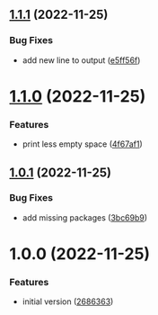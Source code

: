 ## [1.1.1](https://github.com/PitcherAG/pitcher-cherry-release/compare/v1.1.0...v1.1.1) (2022-11-25)


### Bug Fixes

* add new line to output ([e5ff56f](https://github.com/PitcherAG/pitcher-cherry-release/commit/e5ff56ffc8a3e57b441a858b89b1491dfddcff22))

# [1.1.0](https://github.com/PitcherAG/pitcher-cherry-release/compare/v1.0.1...v1.1.0) (2022-11-25)


### Features

* print less empty space ([4f67af1](https://github.com/PitcherAG/pitcher-cherry-release/commit/4f67af1a6ccc25a85da16399c76c51c36a4f7cfd))

## [1.0.1](https://github.com/PitcherAG/pitcher-cherry-release/compare/v1.0.0...v1.0.1) (2022-11-25)


### Bug Fixes

* add missing packages ([3bc69b9](https://github.com/PitcherAG/pitcher-cherry-release/commit/3bc69b929f31e3d17006e49f0f6f1c491595497f))

# 1.0.0 (2022-11-25)


### Features

* initial version ([2686363](https://github.com/PitcherAG/pitcher-cherry-release/commit/26863632496f239ff4cb9bae6e14ce406af855d8))
